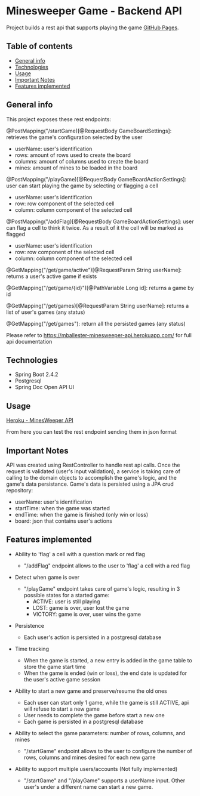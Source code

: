 # Minesweeper Game - Backend API

Project builds a rest api that supports playing the game [GitHub Pages](https://github.com/matiasballester/minesweeper-api).
 

## Table of contents
* [General info](#general-info)
* [Technologies](#technologies)
* [Usage](#usage) 
* [Important Notes](#important-notes)
* [Features implemented](#features-implemented)


## General info 
This project exposes these rest endpoints:

@PostMapping("/startGame)[@RequestBody GameBoardSettings]: retrieves the game's configuration selected by the user
* userName: user's identification
* rows: amount of rows used to create the board
* columns: amount of columns used to create the board
* mines: amount of mines to be loaded in the board


@PostMapping("/playGame)[@RequestBody GameBoardActionSettings]: user can start playing the game by selecting or flagging a cell
* userName: user's identification
* row: row component of the selected cell
* column: column component of the selected cell

@PostMapping("/addFlag)[@RequestBody GameBoardActionSettings]: user can flag a cell to think it twice. As a result of it the cell will be marked as flagged
* userName: user's identification
* row: row component of the selected cell
* column: column component of the selected cell

@GetMapping("/get/game/active")[@RequestParam String userName]: returns a user's active game if exists
 
@GetMapping("/get/game/{id}")[@PathVariable Long id]: returns a game by id

@GetMapping("/get/games)[@RequestParam String userName]: returns a list of user's games (any status)

@GetMapping("/get/games"): return all the persisted games (any status)


Please refer to https://mballester-minesweeper-api.herokuapp.com/ for full api documentation


## Technologies
 * Spring Boot 2.4.2
 * Postgresql
 * Spring Doc Open API UI
 
## Usage
[Heroku - MinesWeeper API](https://mballester-minesweeper-api.herokuapp.com/)

From here you can test the rest endpoint sending them in json format

## Important Notes

API was created using RestController to handle rest api calls.
Once the request is validated (user's input validation), a service is taking care of calling to the domain objects to accomplish the game's logic, and the game's data persistance.
Game's data is persisted using a JPA crud repository: 
- userName: user's identification
- startTime: when the game was started
- endTime: when the game is finished (only win or loss)
- board: json that contains user's actions

## Features implemented

- Ability to 'flag' a cell with a question mark or red flag
  - "/addFlag" endpoint allows to the user to 'flag' a cell with a red flag
 
- Detect when game is over
  - "/playGame" endpoint takes care of game's logic, resulting in 3 possible states for a started game: 
    - ACTIVE: user is still playing
    - LOST: game is over, user lost the game
    - VICTORY: game is over, user wins the game
    
- Persistence
    - Each user's action is persisted in a postgresql database
    
- Time tracking
    - When the game is started, a new entry is added in the game table to store the game start time
    - When the game is ended (win or loss), the end date is updated for the user's active game session
     
- Ability to start a new game and preserve/resume the old ones
    - Each user can start only 1 game, while the game is still ACTIVE, api will refuse to start a new game
    - User needs to complete the game before start a new one
    - Each game is persisted in a postgresql database 
    
- Ability to select the game parameters: number of rows, columns, and mines
    - "/startGame" endpoint allows to the user to configure the number of rows, columns and mines desired for each new game
    
- Ability to support multiple users/accounts (Not fully implemented)
    - "/startGame" and "/playGame" supports a userName input. Other user's under a different name can start a new game.
    



